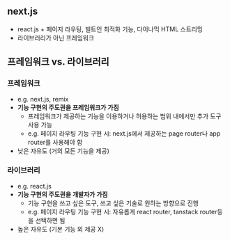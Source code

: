 ## next.js

- react.js + 페이지 라우팅, 빌트인 최적화 기능, 다이나믹 HTML 스트리밍
- 라이브러리가 아닌 프레임워크
  <br/>

## 프레임워크 vs. 라이브러리

### 프레임워크

- e.g. next.js, remix
- **기능 구현의 주도권을 프레임워크가 가짐**
  - 프레임워크가 제공하는 기능을 이용하거나 허용하는 범위 내에서만 추가 도구 사용 가능
  - e.g. 페이지 라우팅 기능 구현 시: next.js에서 제공하는 page router나 app router를 사용해야 함
- 낮은 자유도 (거의 모든 기능을 제공)

### 라이브러리

- e.g. react.js
- **기능 구현의 주도권을 개발자가 가짐**
  - 기능 구현을 쓰고 싶은 도구, 쓰고 싶은 기술로 원하는 방향으로 진행
  - e.g. 페이지 라우팅 기능 구현 시: 자유롭게 react router, tanstack router등을 선택하면 됨
- 높은 자유도 (기본 기능 외 제공 X)
